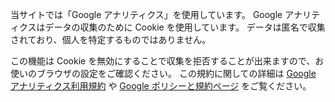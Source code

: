 当サイトでは「Google アナリティクス」を使用しています。
Google アナリティクスはデータの収集のために Cookie を使用しています。
データは匿名で収集されており、個人を特定するものではありません。

この機能は Cookie を無効にすることで収集を拒否することが出来ますので、お使いのブラウザの設定をご確認ください。
この規約に関しての詳細は
[Google アナリティクス利用規約](https://marketingplatform.google.com/about/analytics/terms/jp/) や
[Google ポリシーと規約ページ](https://policies.google.com/technologies/ads?hl=ja) をご覧ください。

